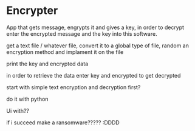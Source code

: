 # Encrypter
App that gets message, engrypts it and gives a key, in order to decrypt enter the encrypted message and the key into this software.



get a text file / whatever file,  convert it to a global type of file, random an encryption method and implament it on the file

print the key and encrypted data




in order to retrieve the data enter key and encrypted to get decrypted



start with simple text encryption and decryption first?

do it with python

Ui with??



if i succeed make a ransomware????? :DDDD
